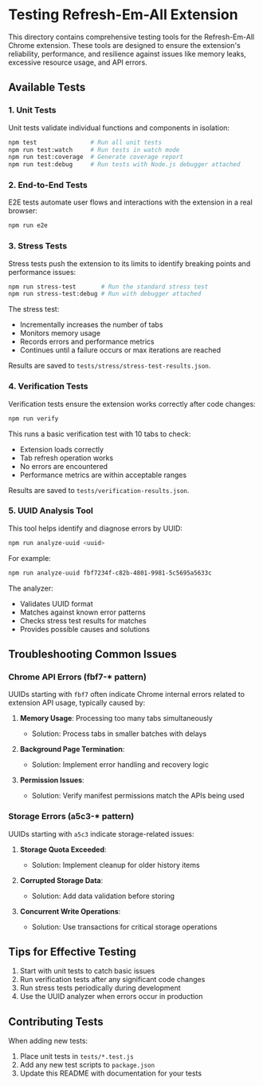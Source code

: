 # Testing Refresh-Em-All Extension

This directory contains comprehensive testing tools for the Refresh-Em-All Chrome extension. These tools are designed to ensure the extension's reliability, performance, and resilience against issues like memory leaks, excessive resource usage, and API errors.

## Available Tests

### 1. Unit Tests

Unit tests validate individual functions and components in isolation:

```bash
npm test               # Run all unit tests
npm run test:watch     # Run tests in watch mode
npm run test:coverage  # Generate coverage report
npm run test:debug     # Run tests with Node.js debugger attached
```

### 2. End-to-End Tests

E2E tests automate user flows and interactions with the extension in a real browser:

```bash
npm run e2e
```

### 3. Stress Tests

Stress tests push the extension to its limits to identify breaking points and performance issues:

```bash
npm run stress-test       # Run the standard stress test
npm run stress-test:debug # Run with debugger attached
```

The stress test:
- Incrementally increases the number of tabs
- Monitors memory usage
- Records errors and performance metrics
- Continues until a failure occurs or max iterations are reached

Results are saved to `tests/stress/stress-test-results.json`.

### 4. Verification Tests

Verification tests ensure the extension works correctly after code changes:

```bash
npm run verify
```

This runs a basic verification test with 10 tabs to check:
- Extension loads correctly
- Tab refresh operation works
- No errors are encountered
- Performance metrics are within acceptable ranges

Results are saved to `tests/verification-results.json`.

### 5. UUID Analysis Tool

This tool helps identify and diagnose errors by UUID:

```bash
npm run analyze-uuid <uuid>
```

For example:
```bash
npm run analyze-uuid fbf7234f-c82b-4801-9981-5c5695a5633c
```

The analyzer:
- Validates UUID format
- Matches against known error patterns
- Checks stress test results for matches
- Provides possible causes and solutions

## Troubleshooting Common Issues

### Chrome API Errors (fbf7-* pattern)

UUIDs starting with `fbf7` often indicate Chrome internal errors related to extension API usage, typically caused by:

1. **Memory Usage**: Processing too many tabs simultaneously
   - Solution: Process tabs in smaller batches with delays

2. **Background Page Termination**:
   - Solution: Implement error handling and recovery logic

3. **Permission Issues**:
   - Solution: Verify manifest permissions match the APIs being used

### Storage Errors (a5c3-* pattern)

UUIDs starting with `a5c3` indicate storage-related issues:

1. **Storage Quota Exceeded**:
   - Solution: Implement cleanup for older history items

2. **Corrupted Storage Data**:
   - Solution: Add data validation before storing

3. **Concurrent Write Operations**:
   - Solution: Use transactions for critical storage operations

## Tips for Effective Testing

1. Start with unit tests to catch basic issues
2. Run verification tests after any significant code changes
3. Run stress tests periodically during development
4. Use the UUID analyzer when errors occur in production

## Contributing Tests

When adding new tests:
1. Place unit tests in `tests/*.test.js`
2. Add any new test scripts to `package.json`
3. Update this README with documentation for your tests 